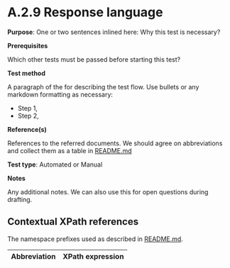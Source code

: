# A.2.9 Response language

**Purpose**: One or two sentences inlined here: Why this test is necessary?

**Prerequisites**

Which other tests must be passed before starting this test?

**Test method**

A paragraph of the for describing the test flow. Use bullets or any markdown formatting as necessary:

* Step 1,
* Step 2,

**Reference(s)**

References to the referred documents. We should agree on abbreviations and collect them as a table in [README.md](README.md)

**Test type**: Automated or Manual

**Notes**

Any additional notes. We can also use this for open questions during drafting.


## Contextual XPath references

The namespace prefixes used as described in [README.md](README.md#namespaces).

Abbreviation                                               |  XPath expression
---------------------------------------------------------- | -------------------------------------------------------------------------
